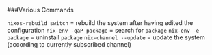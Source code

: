 ###Various Commands

`nixos-rebuild switch` = rebuild the system after having edited the configuration
`nix-env -qaP package` = search for `package`
`nix-env -e package`   = uninstall `package`
`nix-channel --update` = update the system (according to currently subscribed channel)
